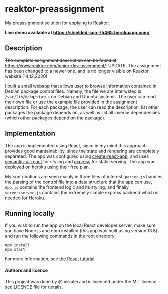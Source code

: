 # reaktor-preassignment
My preassignment solution for applying to Reaktor.

**Live demo available at https://shielded-sea-75465.herokuapp.com/**

## Description

~~The complete assignment description can be found at https://www.reaktor.com/junior-dev-assignment/.~~ 
UPDATE: The assignment has been changed to a newer one, and is no longer visible on Reaktor website (14.12.2020)

I built a small webapp that allows user to browse information contained in Debian package control files. Namely, the file we are interwsted is ```/var/lib/dpkg/status``` on Debian and Ubuntu systems. The user can read their own file or use the example file provided in the assignment description. For each package, the user can read the description, list other packages the package depends on, as well as list all inverse dependencies (which other packages depend on the package).

## Implementation

The app is implemented using React, since in my mind this approach provides good mantainability, since the state and rendering are completely separated. The app was configured using [create-react-app](https://create-react-app.dev), and uses [semantic-ui-react](https://react.semantic-ui.com) for styling and [express](https://expressjs.com) for static serving. The app was deployed on [heroku](https://www.heroku.com) using their free plan.

My contributions are seen mainly in three files of interest: ```parser.js``` handles the parsing of the control file into a data structure that the app can use, ```App.js``` contains the frontend logic and its styling, and finally ```server/server.js``` contains the extremely simple express backend which is needed for Heroku.

## Running locally

If you wish to run the app on the local React developer server, make sure you have Node.js and npm installed (this app was built using version 13.8) and run the following commands in the root directory:

```
npm install
npm start
```

For more information, see [the React tutorial](https://reactjs.org/tutorial/tutorial.html)

#### Authors and licence

This project was done by @miikalei and is licenced under the MIT licence - see LICENCE file for details.
